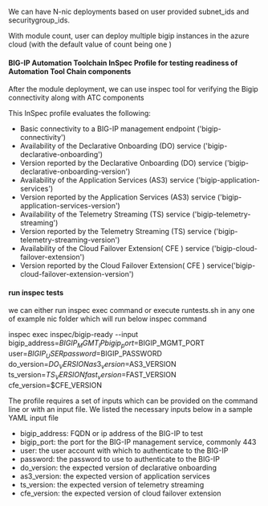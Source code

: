 We can have N-nic deployments based on user provided subnet_ids and securitygroup_ids.

With module count, user can deploy multiple bigip instances in the azure cloud (with the default value of count being one )

#### BIG-IP Automation Toolchain InSpec Profile for testing readiness of Automation Tool Chain components 

After the module deployment, we can use inspec tool for verifying the Bigip connectivity along with ATC components

This InSpec profile evaluates the following:

* Basic connectivity to a BIG-IP management endpoint ('bigip-connectivity')
* Availability of the Declarative Onboarding (DO) service ('bigip-declarative-onboarding')
* Version reported by the Declarative Onboarding (DO) service ('bigip-declarative-onboarding-version')
* Availability of the Application Services (AS3) service ('bigip-application-services')
* Version reported by the Application Services (AS3) service ('bigip-application-services-version')
* Availability of the Telemetry Streaming (TS) service ('bigip-telemetry-streaming')
* Version reported by the Telemetry Streaming (TS) service ('bigip-telemetry-streaming-version')
* Availability of the Cloud Failover Extension( CFE ) service ('bigip-cloud-failover-extension')
* Version reported by the Cloud Failover Extension( CFE ) service('bigip-cloud-failover-extension-version')

#### run inspec tests

we can either run inspec exec command or execute runtests.sh in any one of example nic folder which will run below inspec command

inspec exec inspec/bigip-ready  --input bigip_address=$BIGIP_MGMT_IP bigip_port=$BIGIP_MGMT_PORT user=$BIGIP_USER password=$BIGIP_PASSWORD do_version=$DO_VERSION as3_version=$AS3_VERSION ts_version=$TS_VERSION fast_version=$FAST_VERSION cfe_version=$CFE_VERSION

The profile requires a set of inputs which can be provided on the command line or with an input file. We listed the necessary inputs below in a sample YAML input file

* bigip_address: FQDN or ip address of the BIG-IP to test
* bigip_port: the port for the BIG-IP management service, commonly 443
* user: the user account with which to authenticate to the BIG-IP
* password: the password to use to authenticate to the BIG-IP
* do_version: the expected version of declarative onboarding
* as3_version: the expected version of application services
* ts_version: the expected version of telemetry streaming
* cfe_version: the expected version of cloud failover extension
